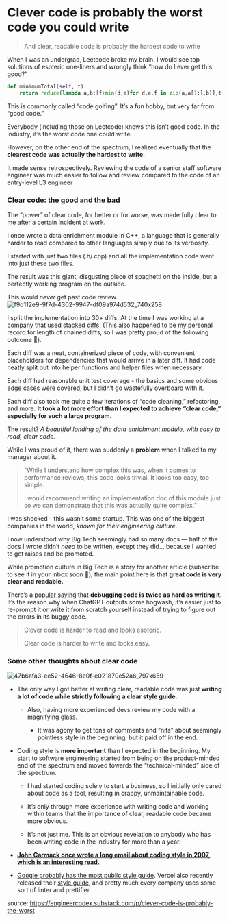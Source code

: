 # Clever code is probably the worst code you could write
> And clear, readable code is probably the hardest code to write

When I was an undergrad, Leetcode broke my brain. I would see top solutions of esoteric one-liners and wrongly think “how do I ever get this good?”
```python
def minimumTotal(self, t):
    return reduce(lambda a,b:[f+min(d,e)for d,e,f in zip(a,a[1:],b)],t[::-1])[0]
```

This is commonly called “code golfing”. It’s a fun hobby, but very far from “good code.”

Everybody (including those on Leetcode) knows this isn’t good code. In the industry, it’s the worst code one could write.

However, on the other end of the spectrum, I realized eventually that the **clearest code was actually the hardest to write.**

It made sense retrospectively. Reviewing the code of a senior staff software engineer was much easier to follow and review compared to the code of an entry-level L3 engineer

### Clear code: the good and the bad
The “power” of clear code, for better or for worse, was made fully clear to me after a certain incident at work.

I once wrote a data enrichment module in C++, a language that is generally harder to read compared to other languages simply due to its verbosity.

I started with just two files (.h/.cpp) and all the implementation code went into just these two files.

The result was this giant, disgusting piece of spaghetti on the inside, but a perfectly working program on the outside.

This would _never_ get past code review.
![f9d112e9-9f7d-4302-9947-df09a974d532_740x258](https://github.com/tamphh/scrapbook/assets/12711066/b3b08044-7ce5-43cf-92fa-c3605ce05c12)

I split the implementation into 30+ diffs. At the time I was working at a company that used [stacked diffs](https://newsletter.pragmaticengineer.com/p/stacked-diffs). (This also happened to be my personal record for length of chained diffs, so I was pretty proud of the following outcome 🙂).

Each diff was a neat, containerized piece of code, with convenient placeholders for dependencies that would arrive in a later diff. It had code neatly split out into helper functions and helper files when necessary.

Each diff had reasonable unit test coverage - the basics and some obvious edge cases were covered, but I didn’t go wastefully overboard with it.

Each diff also took me quite a few iterations of “code cleaning,” refactoring, and more. **It took a lot more effort than I expected to achieve “clear code,” especially for such a large program.**

The result? _A beautiful landing of the data enrichment module, with easy to read, clear code._

While I was proud of it, there was suddenly a **problem** when I talked to my manager about it.

> “While I understand how complex this was, when it comes to performance reviews, this code looks trivial. It looks too easy, too simple.
> 
> I would recommend writing an implementation doc of this module just so we can demonstrate that this was actually quite complex.”

I was shocked - this wasn’t some startup. This was one of the biggest companies in the world, _known for their engineering culture_.

I now understood why Big Tech seemingly had so many docs — half of the docs I wrote didn’t _need_ to be written, except they did… because I wanted to get raises and be promoted.

While promotion culture in Big Tech is a story for another article (subscribe to see it in your inbox soon 🙂), the main point here is that **great code is very clear and readable.**

There’s a [popular saying](https://github.com/dwmkerr/hacker-laws#kernighans-law) that **debugging code is twice as hard as writing it**. It’s the reason why when ChatGPT outputs some hogwash, it’s easier just to re-prompt it or write it from scratch yourself instead of trying to figure out the errors in its buggy code.

> Clever code is harder to read and looks esoteric.
> 
> Clear code is harder to write and looks easy.

### Some other thoughts about clear code
![47b6afa3-ee52-4646-8e0f-e021870e52a6_797x659](https://github.com/tamphh/scrapbook/assets/12711066/1a288bde-e922-40ac-ad4c-07cb76644ddd)

-   The only way I got better at writing clear, readable code was just **writing a lot of code while strictly following a clear style guide.**
    
    -   Also, having more experienced devs review my code with a magnifying glass.
        
        -   It was agony to get tons of comments and “nits” about seemingly pointless style in the beginning, but it paid off in the end.
            
-   Coding style is **more important** than I expected in the beginning. My start to software engineering started from being on the product-minded end of the spectrum and moved towards the “technical-minded” side of the spectrum. 
    
    -   I had started coding solely to start a business, so I initially only cared about code as a tool, resulting in crappy, unmaintainable code.
        
    -   It’s only through more experience with writing code and working within teams that the importance of clear, readable code became more obvious.
        
    -   It’s not just me. This is an obvious revelation to anybody who has been writing code in the industry for more than a year.
        
-   **[John Carmack once wrote a long email about coding style in 2007, which is an interesting read.](http://number-none.com/blow/john_carmack_on_inlined_code.html)**
    
-   [Google probably has the most public style guide](https://engineercodex.substack.com/p/how-google-writes-clean-maintainable). Vercel also recently released their [style guide](https://github.com/vercel/style-guide?utm_source=tldrwebdev), and pretty much every company uses some sort of linter and prettifier.

source: https://engineercodex.substack.com/p/clever-code-is-probably-the-worst
